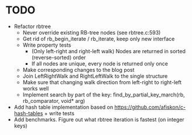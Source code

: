 # TODO

* Refactor rbtree
	* Never override existing RB-tree nodes (see rbtree.c:593)
    * Get rid of rb_begin_iterate / rb_iterate, keep only new interface
    * Write property tests
		* (Only left-right and right-left walk) Nodes are returned in sorted (reverse-sorted) order
		* If all nodes are unique, every node is returned only once
    * Make corresponding changes to the blog post
	* Join LeftRightWalk and RightLeftWalk to the single structure
	* Make sure that changing walk direction from left-right to right-left works well
	* Implement search by part of the key: find_by_partial_key_march(rb, rb_comparator, void* arg)
* Add hash table implementation based on https://github.com/afiskon/c-hash-tables + write tests
* Add benchmarks. Figure out what rbtree iteration is fastest (on integer keys)
